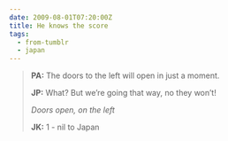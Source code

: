 ```yaml
---
date: 2009-08-01T07:20:00Z
title: He knows the score
tags:
  - from-tumblr
  - japan
---
```


> **PA:** The doors to the left will open in just a moment.
>
> **JP:** What? But we’re going that way, no they won’t!
>
> _Doors open, on the left_
>
> **JK:** 1 - nil to Japan
